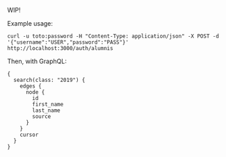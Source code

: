 WIP!

Example usage:

```
curl -u toto:password -H "Content-Type: application/json" -X POST -d '{"username":"USER","password":"PASS"}' http://localhost:3000/auth/alumnis
```

Then, with GraphQL:

```
{
  search(class: "2019") {
    edges {
      node {
        id
        first_name
        last_name
        source
      }
    }
    cursor
  }
}
```
